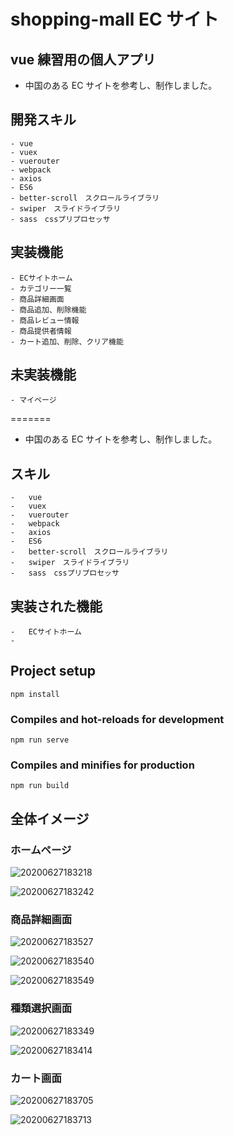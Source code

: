 # shopping-mall EC サイト

## vue 練習用の個人アプリ

- 中国のある EC サイトを参考し、制作しました。

## 開発スキル
    - vue
    - vuex
    - vuerouter
    - webpack
    - axios
    - ES6
    - better-scroll　スクロールライブラリ
    - swiper　スライドライブラリ
    - sass　cssプリプロセッサ

## 実装機能

    - ECサイトホーム
    - カテゴリー一覧
    - 商品詳細画面
    - 商品追加、削除機能
    - 商品レビュー情報
    - 商品提供者情報
    - カート追加、削除、クリア機能

## 未実装機能

    - マイページ

=======

- 中国のある EC サイトを参考し、制作しました。

## スキル

    -   vue
    -   vuex
    -   vuerouter
    -   webpack
    -   axios
    -   ES6
    -   better-scroll　スクロールライブラリ
    -   swiper　スライドライブラリ
    -   sass　cssプリプロセッサ

## 実装された機能

    -   ECサイトホーム
    -

## Project setup

```
npm install
```

### Compiles and hot-reloads for development

```
npm run serve
```

### Compiles and minifies for production

```
npm run build
```

## 全体イメージ

### ホームページ

![20200627183218](https://raw.githubusercontent.com/kakigakki/picBed/master/imgs/20200627183218.png)

![20200627183242](https://raw.githubusercontent.com/kakigakki/picBed/master/imgs/20200627183242.png)

### 商品詳細画面

![20200627183527](https://raw.githubusercontent.com/kakigakki/picBed/master/imgs/20200627183527.png)

![20200627183540](https://raw.githubusercontent.com/kakigakki/picBed/master/imgs/20200627183540.png)

![20200627183549](https://raw.githubusercontent.com/kakigakki/picBed/master/imgs/20200627183549.png)

### 種類選択画面

![20200627183349](https://raw.githubusercontent.com/kakigakki/picBed/master/imgs/20200627183349.png)

![20200627183414](https://raw.githubusercontent.com/kakigakki/picBed/master/imgs/20200627183414.png)

### カート画面

![20200627183705](https://raw.githubusercontent.com/kakigakki/picBed/master/imgs/20200627183705.png)

![20200627183713](https://raw.githubusercontent.com/kakigakki/picBed/master/imgs/20200627183713.png)
